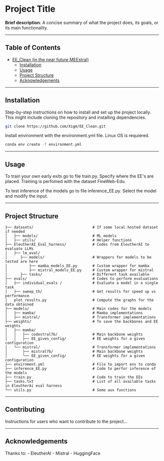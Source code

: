 # Project Title

**Brief description**: A concise summary of what the project does, its goals, or its main functionality.

---

## Table of Contents
- [EE_Clean (in the near future MEEstral)](#project-title)
    - [Installation](#installation)
    - [Usage](#usage)
    <!-- - [Features](#features) -->
    - [Project Structure](#project-structure)
    - [Acknowledgements](#acknowledgements)

---

## Installation
Step-by-step instructions on how to install and set up the project locally. This might include cloning the repository and installing dependencies.

```bash
git clone https://github.com/Xigm/EE_Clean.git
```

Install environment with the environment.yml file. Linux OS is requiered.

```bash
conda env create -f environment.yml
```


---

## Usage

To train your own early exits go to file train.py. Specify where the EE's are placed. Training is perfomed with the dataset FineWeb-Edu.

To test inference of the models go to file inference_EE.py. Select the model and modify the input.

---

<!-- ## Features
Highlight the main features of your project. What makes it special? This is a good place to bullet out the key functionality or purpose of the code.

- Feature 1
- Feature 2
- Feature 3

--- -->

## Project Structure


```
├── datasets/                           # If some local hosted dataset if needed
│   ├── models/                         # ML models
│   ├── utils/                          # Helper functions
├── EleutherAI_Eval_harness/            # Codes from EleutherAI to evaluate LLMs
│   ├── lm_eval/                        
│      ├── models/                      # Wrappers for models to be tested are here
│          ├── mamba_models_EE.py       # Custom wrapper for mamba 
│          ├── mistral_models_EE.py     # Custom wrapper for mistral
│      ├── tasks/                       # Different task available
├── evals/                              # Codes to perform evaluations
│   ├── individual_evals /              # Evaluate a model in a single task
│   ├── sweep_th/                       # Get results for speed up vs performance
│   plot_results.py                     # Compute the graphs for the data obtained
├── models/                             # Main codes for the models
│   ├── mamba/                          # Mamba implementations
│   ├── mistral/                        # Transformer implementations
├── weights/                            # To save the backbones and EE weights
│   ├── mamba/                           
│   │   ├── codestral7b/                # Main backbone weights
│   │   ├── EE_given_config/            # EE weights for a given configuration
│   └── mistral/                        # Transformer implementations
│       ├── mistral7b/                  # Main backbone weights
│       └── EE_given_config/            # EE weights for a given configuration
├── envirnment.yml                      # File to import env to conda
├── inference_EE.py                     # Code to perfor inference of the models
├── train.py                            # Code to train the EEs
├── tasks.txt                           # List of all available tasks in EleutherAi eval harness
└── utils.py                            # Some aux functions
```

---

## Contributing
Instructions for users who want to contribute to the project...

---

## Acknowledgements

Thanks to:
    - EleutherAI
    - Mistral
    - HuggingFace
